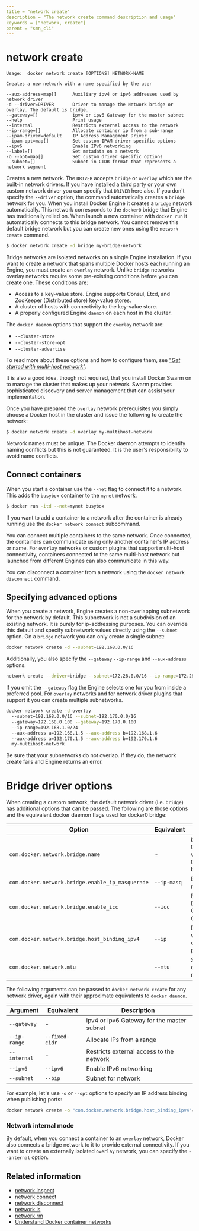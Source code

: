 ```yaml
---
title = "network create"
description = "The network create command description and usage"
keywords = ["network, create"]
parent = "smn_cli"
---
```


# network create

    Usage:  docker network create [OPTIONS] NETWORK-NAME

    Creates a new network with a name specified by the user

    --aux-address=map[]      Auxiliary ipv4 or ipv6 addresses used by network driver
    -d --driver=DRIVER       Driver to manage the Network bridge or overlay. The default is bridge.
    --gateway=[]             ipv4 or ipv6 Gateway for the master subnet
    --help                   Print usage
    --internal               Restricts external access to the network
    --ip-range=[]            Allocate container ip from a sub-range
    --ipam-driver=default    IP Address Management Driver
    --ipam-opt=map[]         Set custom IPAM driver specific options
    --ipv6                   Enable IPv6 networking
    --label=[]               Set metadata on a network
    -o --opt=map[]           Set custom driver specific options
    --subnet=[]              Subnet in CIDR format that represents a network segment

Creates a new network. The `DRIVER` accepts `bridge` or `overlay` which are the
built-in network drivers. If you have installed a third party or your own custom
network driver you can specify that `DRIVER` here also. If you don't specify the
`--driver` option, the command automatically creates a `bridge` network for you.
When you install Docker Engine it creates a `bridge` network automatically. This
network corresponds to the `docker0` bridge that Engine has traditionally relied
on. When launch a new container with  `docker run` it automatically connects to
this bridge network. You cannot remove this default bridge network but you can
create new ones using the `network create` command.

```bash
$ docker network create -d bridge my-bridge-network
```

Bridge networks are isolated networks on a single Engine installation. If you
want to create a network that spans multiple Docker hosts each running an
Engine, you must create an `overlay` network. Unlike `bridge` networks overlay
networks require some pre-existing conditions before you can create one. These
conditions are:

* Access to a key-value store. Engine supports Consul, Etcd, and ZooKeeper (Distributed store) key-value stores.
* A cluster of hosts with connectivity to the key-value store.
* A properly configured Engine `daemon` on each host in the cluster.

The `docker daemon` options that support the `overlay` network are:

* `--cluster-store`
* `--cluster-store-opt`
* `--cluster-advertise`

To read more about these options and how to configure them, see ["*Get started
with multi-host network*"](../../userguide/networking/get-started-overlay.md).

It is also a good idea, though not required, that you install Docker Swarm on to
manage the cluster that makes up your network. Swarm provides sophisticated
discovery and server management that can assist your implementation.

Once you have prepared the `overlay` network prerequisites you simply choose a
Docker host in the cluster and issue the following to create the network:

```bash
$ docker network create -d overlay my-multihost-network
```

Network names must be unique. The Docker daemon attempts to identify naming
conflicts but this is not guaranteed. It is the user's responsibility to avoid
name conflicts.

## Connect containers

When you start a container use the `--net` flag to connect it to a network.
This adds the `busybox` container to the `mynet` network.

```bash
$ docker run -itd --net=mynet busybox
```

If you want to add a container to a network after the container is already
running use the `docker network connect` subcommand.

You can connect multiple containers to the same network. Once connected, the
containers can communicate using only another container's IP address or name.
For `overlay` networks or custom plugins that support multi-host connectivity,
containers connected to the same multi-host network but launched from different
Engines can also communicate in this way.

You can disconnect a container from a network using the `docker network
disconnect` command.

## Specifying advanced options

When you create a network, Engine creates a non-overlapping subnetwork for the network by default. This subnetwork is not a subdivision of an existing network. It is purely for ip-addressing purposes. You can override this default and specify subnetwork values directly using the `--subnet` option. On a `bridge` network you can only create a single subnet:

```bash
docker network create -d --subnet=192.168.0.0/16
```
Additionally, you also specify the `--gateway` `--ip-range` and `--aux-address` options.

```bash
network create --driver=bridge --subnet=172.28.0.0/16 --ip-range=172.28.5.0/24 --gateway=172.28.5.254 br0
```

If you omit the `--gateway` flag the Engine selects one for you from inside a
preferred pool. For `overlay` networks and for network driver plugins that
support it you can create multiple subnetworks.

```bash
docker network create -d overlay
  --subnet=192.168.0.0/16 --subnet=192.170.0.0/16
  --gateway=192.168.0.100 --gateway=192.170.0.100
  --ip-range=192.168.1.0/24
  --aux-address a=192.168.1.5 --aux-address b=192.168.1.6
  --aux-address a=192.170.1.5 --aux-address b=192.170.1.6
  my-multihost-network
```
Be sure that your subnetworks do not overlap. If they do, the network create fails and Engine returns an error.

# Bridge driver options

When creating a custom network, the default network driver (i.e. `bridge`) has additional options that can be passed.
The following are those options and the equivalent docker daemon flags used for docker0 bridge:

| Option                                           | Equivalent  | Description                                           |
|--------------------------------------------------|-------------|-------------------------------------------------------|
| `com.docker.network.bridge.name`                 | -           | bridge name to be used when creating the Linux bridge |
| `com.docker.network.bridge.enable_ip_masquerade` | `--ip-masq` | Enable IP masquerading                                |
| `com.docker.network.bridge.enable_icc`           | `--icc`     | Enable or Disable Inter Container Connectivity        |
| `com.docker.network.bridge.host_binding_ipv4`    | `--ip`      | Default IP when binding container ports               |
| `com.docker.network.mtu`                         | `--mtu`     | Set the containers network MTU                        |

The following arguments can be passed to `docker network create` for any network driver, again with their approximate
equivalents to `docker daemon`.

| Argument     | Equivalent     | Description                                |
|--------------|----------------|--------------------------------------------|
| `--gateway`  | -              | ipv4 or ipv6 Gateway for the master subnet |
| `--ip-range` | `--fixed-cidr` | Allocate IPs from a range                  |
| `--internal` | -              | Restricts external access to the network   |
| `--ipv6`     | `--ipv6`       | Enable IPv6 networking                     |
| `--subnet`   | `--bip`        | Subnet for network                         |

For example, let's use `-o` or `--opt` options to specify an IP address binding when publishing ports:

```bash
docker network create -o "com.docker.network.bridge.host_binding_ipv4"="172.19.0.1" simple-network
```

### Network internal mode

By default, when you connect a container to an `overlay` network, Docker also connects a bridge network to it to provide external connectivity.
If you want to create an externally isolated `overlay` network, you can specify the `--internal` option.

## Related information

* [network inspect](network_inspect.md)
* [network connect](network_connect.md)
* [network disconnect](network_disconnect.md)
* [network ls](network_ls.md)
* [network rm](network_rm.md)
* [Understand Docker container networks](../../userguide/networking/dockernetworks.md)
